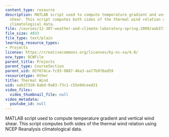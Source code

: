 ```yaml
---
content_type: resource
description: MATLAB script used to compute temperature gradient and vertical wind
  shear. This script computes both sides of the thermal wind relation using NCEP Reanalysis
  climatological data.
file: /courses/12-307-weather-and-climate-laboratory-spring-2009/aab373208abd9a8373c1c55e9dceed21_thermalwind.m
file_size: 4833
file_type: text/plain
learning_resource_types:
- Projects
license: https://creativecommons.org/licenses/by-nc-sa/4.0/
ocw_type: OCWFile
parent_title: Projects
parent_type: CourseSection
parent_uid: 02f674ca-fc93-9887-46a3-aa77b970ad59
resourcetype: Other
title: Thermal Wind
uid: aab37320-8abd-9a83-73c1-c55e9dceed21
video_files:
  video_thumbnail_file: null
video_metadata:
  youtube_id: null
---
```

MATLAB script used to compute temperature gradient and vertical wind shear. This script computes both sides of the thermal wind relation using NCEP Reanalysis climatological data.